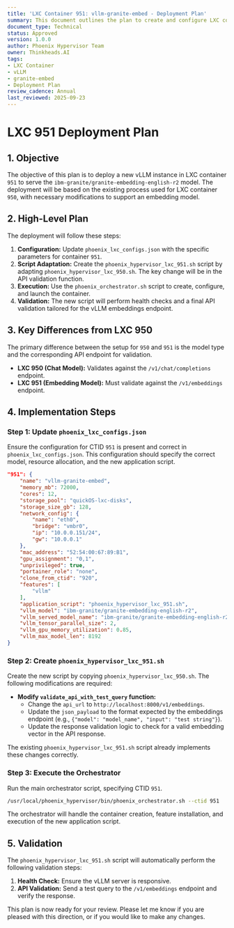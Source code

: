 ```yaml
---
title: 'LXC Container 951: vllm-granite-embed - Deployment Plan'
summary: This document outlines the plan to create and configure LXC container 951 to host the vllm-granite-embed embedding model.
document_type: Technical
status: Approved
version: 1.0.0
author: Phoenix Hypervisor Team
owner: Thinkheads.AI
tags:
- LXC Container
- vLLM
- granite-embed
- Deployment Plan
review_cadence: Annual
last_reviewed: 2025-09-23
---
```


# LXC 951 Deployment Plan

## 1. Objective

The objective of this plan is to deploy a new vLLM instance in LXC container `951` to serve the `ibm-granite/granite-embedding-english-r2` model. The deployment will be based on the existing process used for LXC container `950`, with necessary modifications to support an embedding model.

## 2. High-Level Plan

The deployment will follow these steps:

1.  **Configuration:** Update `phoenix_lxc_configs.json` with the specific parameters for container `951`.
2.  **Script Adaptation:** Create the `phoenix_hypervisor_lxc_951.sh` script by adapting `phoenix_hypervisor_lxc_950.sh`. The key change will be in the API validation function.
3.  **Execution:** Use the `phoenix_orchestrator.sh` script to create, configure, and launch the container.
4.  **Validation:** The new script will perform health checks and a final API validation tailored for the vLLM embeddings endpoint.

## 3. Key Differences from LXC 950

The primary difference between the setup for `950` and `951` is the model type and the corresponding API endpoint for validation.

*   **LXC 950 (Chat Model):** Validates against the `/v1/chat/completions` endpoint.
*   **LXC 951 (Embedding Model):** Must validate against the `/v1/embeddings` endpoint.

## 4. Implementation Steps

### Step 1: Update `phoenix_lxc_configs.json`

Ensure the configuration for CTID `951` is present and correct in `phoenix_lxc_configs.json`. This configuration should specify the correct model, resource allocation, and the new application script.

```json
"951": {
    "name": "vllm-granite-embed",
    "memory_mb": 72000,
    "cores": 12,
    "storage_pool": "quickOS-lxc-disks",
    "storage_size_gb": 128,
    "network_config": {
        "name": "eth0",
        "bridge": "vmbr0",
        "ip": "10.0.0.151/24",
        "gw": "10.0.0.1"
    },
    "mac_address": "52:54:00:67:89:B1",
    "gpu_assignment": "0,1",
    "unprivileged": true,
    "portainer_role": "none",
    "clone_from_ctid": "920",
    "features": [
        "vllm"
    ],
    "application_script": "phoenix_hypervisor_lxc_951.sh",
    "vllm_model": "ibm-granite/granite-embedding-english-r2",
    "vllm_served_model_name": "ibm-granite/granite-embedding-english-r2",
    "vllm_tensor_parallel_size": 2,
    "vllm_gpu_memory_utilization": 0.85,
    "vllm_max_model_len": 8192
}
```

### Step 2: Create `phoenix_hypervisor_lxc_951.sh`

Create the new script by copying `phoenix_hypervisor_lxc_950.sh`. The following modifications are required:

*   **Modify `validate_api_with_test_query` function:**
    *   Change the `api_url` to `http://localhost:8000/v1/embeddings`.
    *   Update the `json_payload` to the format expected by the embeddings endpoint (e.g., `{"model": "model_name", "input": "test string"}`).
    *   Update the response validation logic to check for a valid embedding vector in the API response.

The existing `phoenix_hypervisor_lxc_951.sh` script already implements these changes correctly.

### Step 3: Execute the Orchestrator

Run the main orchestrator script, specifying CTID `951`.

```bash
/usr/local/phoenix_hypervisor/bin/phoenix_orchestrator.sh --ctid 951
```

The orchestrator will handle the container creation, feature installation, and execution of the new application script.

## 5. Validation

The `phoenix_hypervisor_lxc_951.sh` script will automatically perform the following validation steps:

1.  **Health Check:** Ensure the vLLM server is responsive.
2.  **API Validation:** Send a test query to the `/v1/embeddings` endpoint and verify the response.

This plan is now ready for your review. Please let me know if you are pleased with this direction, or if you would like to make any changes.